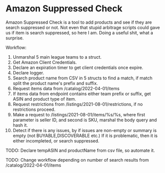 # Amazon Suppressed Check
Amazon Suppressed Check is a tool to add products and see if they are search suppressed or not. Not even that stupid arbitrage scripts could gave us if item is search suppressed, so here I am. Doing a useful shit, what a surprise.

Workflow:

1. Unmarshal 5 main league teams to a struct.
2. Get Amazon Client Credentials.
3. Declare an expiration timer to get client credentials once expire.
4. Declare logger.
5. Search product name from CSV in 5 structs to find a match, if match split the product name's prefix and suffix.
6. Request items data from /catalog/2022-04-01/items
7. If items data from endpoint contains either team prefix or suffix, get ASIN and product type of item.
8. Request restrictions from /listings/2021-08-01/restrictions, if no restrictions proceed.
9. Make a request to /listings/2021-08-01/items/%s/%s, where first parameter is seller ID, and second is SKU, marshal the body query and hash it.
10. Detect if there is any issues, by if issues are non-empty or summary is empty (not BUYABLE,DISCOVERABLE etc.) If it is problematic, then it is either incompleted, or search suppressed.

TODO: Declare tempASIN and productName from csv file, so automate it.

TODO: Change workflow depending on number of search results from /catalog/2022-04-01/items


